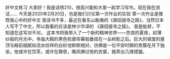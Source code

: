 好中文练习
大家好！我是话唠210，很高兴能和大家一起学习写作。现在我在测试……
今天是2020年2月20日，也是我们讨论第一次作业的实验
第一次作业是推荐我心中的好中文
我读书不多，最近在看东山魁夷的《唐招提寺之路》，当然日本人写不了中文，所以我看的应该是林少华译的 《唐招提寺之路》。
我是蚍蜉，不知道在这写对不对。
这本书将我带入了一个新的精神世界——奈良的夏夜，如薄纱般的月光中，寺庙大殿的黑色轮廓帘幕般垂挂在一丛树影之后。巨大的坡度的屋顶与殿前细腻如流水纹样的白砂池默默相对，仿佛是一位平安时期的贵簇在月下独坐。他或许在饮茶，或许在静思，晚风拂过他的衣裳，拨弄出几缕褶皱。
